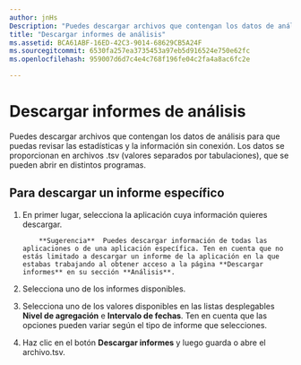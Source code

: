 ```yaml
---
author: jnHs
Description: "Puedes descargar archivos que contengan los datos de análisis para que puedas revisar las estadísticas y la información sin conexión."
title: "Descargar informes de análisis"
ms.assetid: BCA61ABF-16ED-42C3-9014-68629CB5A24F
ms.sourcegitcommit: 6530fa257ea3735453a97eb5d916524e750e62fc
ms.openlocfilehash: 959007d6d7c4e4c768f196fe04c2fa4a8ac6fc2e

---
```


# Descargar informes de análisis


Puedes descargar archivos que contengan los datos de análisis para que puedas revisar las estadísticas y la información sin conexión. Los datos se proporcionan en archivos .tsv (valores separados por tabulaciones), que se pueden abrir en distintos programas.

## Para descargar un informe específico

1.  En primer lugar, selecciona la aplicación cuya información quieres descargar.

    > 
            **Sugerencia**  Puedes descargar información de todas las aplicaciones o de una aplicación específica. Ten en cuenta que no estás limitado a descargar un informe de la aplicación en la que estabas trabajando al obtener acceso a la página **Descargar informes** en su sección **Análisis**.

2.  Selecciona uno de los informes disponibles.

3.  Selecciona uno de los valores disponibles en las listas desplegables **Nivel de agregación** e **Intervalo de fechas**. Ten en cuenta que las opciones pueden variar según el tipo de informe que selecciones.

4.  Haz clic en el botón **Descargar informes** y luego guarda o abre el archivo.tsv.



<!--HONumber=Jun16_HO4-->



